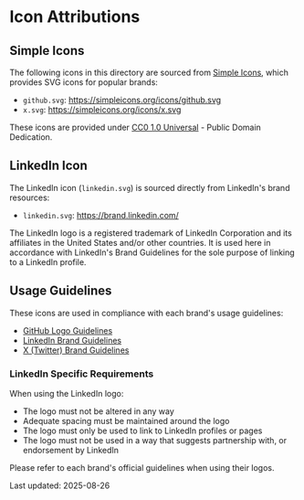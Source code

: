# Icon Attributions

## Simple Icons
The following icons in this directory are sourced from [Simple Icons](https://simpleicons.org/), which provides SVG icons for popular brands:

- `github.svg`: https://simpleicons.org/icons/github.svg
- `x.svg`: https://simpleicons.org/icons/x.svg

These icons are provided under [CC0 1.0 Universal](https://creativecommons.org/publicdomain/zero/1.0/) - Public Domain Dedication.

## LinkedIn Icon
The LinkedIn icon (`linkedin.svg`) is sourced directly from LinkedIn's brand resources:
- `linkedin.svg`: https://brand.linkedin.com/

The LinkedIn logo is a registered trademark of LinkedIn Corporation and its affiliates in the United States and/or other countries. It is used here in accordance with LinkedIn's Brand Guidelines for the sole purpose of linking to a LinkedIn profile.

## Usage Guidelines

These icons are used in compliance with each brand's usage guidelines:

- [GitHub Logo Guidelines](https://github.com/logos)
- [LinkedIn Brand Guidelines](https://brand.linkedin.com/)
- [X (Twitter) Brand Guidelines](https://about.twitter.com/en/who-we-are/brand-toolkit)

### LinkedIn Specific Requirements
When using the LinkedIn logo:
- The logo must not be altered in any way
- Adequate spacing must be maintained around the logo
- The logo must only be used to link to LinkedIn profiles or pages
- The logo must not be used in a way that suggests partnership with, or endorsement by LinkedIn

Please refer to each brand's official guidelines when using their logos.

Last updated: 2025-08-26
